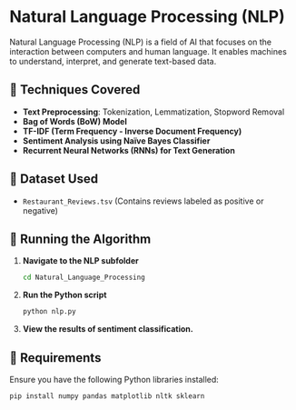 # Natural Language Processing (NLP)  

Natural Language Processing (NLP) is a field of AI that focuses on the interaction between computers and human language. It enables machines to understand, interpret, and generate text-based data.

## 📌 Techniques Covered  
- **Text Preprocessing**: Tokenization, Lemmatization, Stopword Removal  
- **Bag of Words (BoW) Model**  
- **TF-IDF (Term Frequency - Inverse Document Frequency)**  
- **Sentiment Analysis using Naïve Bayes Classifier**  
- **Recurrent Neural Networks (RNNs) for Text Generation**  

## 📌 Dataset Used  
- `Restaurant_Reviews.tsv` (Contains reviews labeled as positive or negative)  

## 📌 Running the Algorithm  
1. **Navigate to the NLP subfolder**  
   ```bash
   cd Natural_Language_Processing
   ```
2. **Run the Python script**  
   ```bash
   python nlp.py
   ```
3. **View the results of sentiment classification.**

## 📌 Requirements  
Ensure you have the following Python libraries installed:  
```bash
pip install numpy pandas matplotlib nltk sklearn
